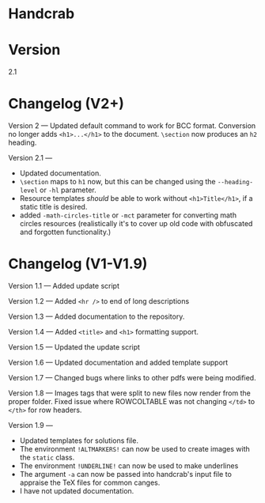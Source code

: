 # Handcrab

# Version
2.1

# Changelog (V2+)
Version 2 &mdash; Updated default command to work for BCC format. Conversion no longer adds `<h1>...</h1>` to the document. `\section` now produces an `h2` heading.

Version 2.1 &mdash; 
-  Updated documentation. 
- `\section` maps to `h1` now, but this can be changed using the `--heading-level` or `-hl` parameter.
- Resource templates *should* be able to work without `<h1>Title</h1>`, if a static title is desired.
- added `-math-circles-title` or `-mct` parameter for converting math circles resources (realistically it's to cover up old code with obfuscated and forgotten functionality.)

# Changelog (V1-V1.9)
Version 1.1 &mdash; Added update script

Version 1.2 &mdash; Added `<hr />` to end of long descriptions

Version 1.3 &mdash; Added documentation to the repository.

Version 1.4 &mdash; Added `<title>` and `<h1>` formatting support.

Version 1.5 &mdash; Updated the update script

Version 1.6 &mdash; Updated documentation and added template support

Version 1.7 &mdash; Changed bugs where links to other pdfs were being modified.

Version 1.8 &mdash; Images tags that were split to new files now render from the proper folder. Fixed issue where ROWCOLTABLE was not changing `</td>` to `</th>` for row headers.

Version 1.9 &mdash;
- Updated templates for solutions file.
- The environment `!ALTMARKERS!` can now be used to create images with the `static` class.
- The environment `!UNDERLINE!` can now be used to make underlines
- The argument `-a` can now be passed into handcrab's input file to appraise the TeX files for common canges.
- I have not updated documentation.
